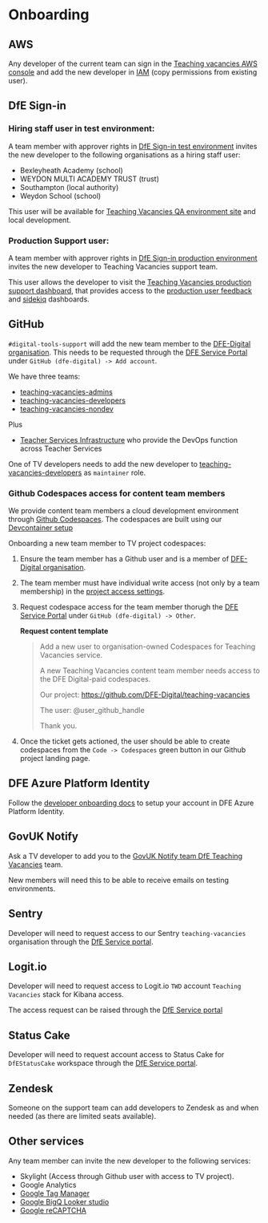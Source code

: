 # Onboarding

## AWS

Any developer of the current team can sign in the [Teaching vacancies AWS console](https://teaching-vacancies.signin.aws.amazon.com/console) and add the new developer in [IAM](https://console.aws.amazon.com/iam/home?region=eu-west-2#/users) (copy permissions from existing user).

## DfE Sign-in

### Hiring staff user in test environment:

A team member with approver rights in [DfE Sign-in test environment](https://test-interactions.signin.education.gov.uk) invites the new developer to the following organisations as a hiring staff user:

* Bexleyheath Academy (school)
* WEYDON MULTI ACADEMY TRUST (trust)
* Southampton (local authority)
* Weydon School (school)

This user will be available for [Teaching Vacancies QA environment site](https://qa.teaching-vacancies.service.gov.uk/) and local development.

### Production Support user:
A team member with approver rights in [DfE Sign-in production environment](https://services.signin.education.gov.uk/) invites the new developer to Teaching Vacancies support team.

This user allows the developer to visit the [Teaching Vacancies production support dashboard](https://teaching-vacancies.service.gov.uk/support-users), that provides access to the [production user feedback](https://teaching-vacancies.service.gov.uk/support-users/feedback/general) and [sidekiq](https://teaching-vacancies.service.gov.uk/sidekiq) dashboards.
## GitHub

`#digital-tools-support` will add the new team member to the [DFE-Digital organisation](https://github.com/orgs/DFE-Digital/teams). This needs to be requested through the [DFE Service Portal](https://dfe.service-now.com.mcas.ms/serviceportal?id=sc_cat_item&sys_id=0aacf3a81ba52110b192ec69b04bcb14) under `GitHub (dfe-digital) -> Add account`.

We have three teams:
* [teaching-vacancies-admins](https://github.com/orgs/DFE-Digital/teams/teaching-vacancies-admins)
* [teaching-vacancies-developers](https://github.com/orgs/DFE-Digital/teams/teaching-vacancies-developers)
* [teaching-vacancies-nondev](https://github.com/orgs/DFE-Digital/teams/teaching-vacancies-nondev)

Plus
* [Teacher Services Infrastructure](https://github.com/orgs/DFE-Digital/teams/teacher-services-infrastructure) who provide the DevOps function across Teacher Services

One of TV developers needs to add the new developer to [teaching-vacancies-developers](https://github.com/orgs/DFE-Digital/teams/teaching-vacancies-developers) as `maintainer` role.

### Github Codespaces access for content team members

We provide content team members a cloud development environment through [Github Codespaces](https://docs.github.com/en/codespaces).
The codespaces are built using our [Devcontainer setup](/documentation/development/tooling/devcontainer.md)

Onboarding a new team member to TV project codespaces:

1. Ensure the team member has a Github user and is a member of [DFE-Digital organisation](https://github.com/orgs/DFE-Digital/teams).

2. The team member must have individual write access (not only by a team membership) in the [project access settings](https://github.com/DFE-Digital/teaching-vacancies/settings/access).

3. Request codespace access for the team member thorugh the [DFE Service Portal](https://dfe.service-now.com.mcas.ms/serviceportal?id=sc_cat_item&sys_id=0aacf3a81ba52110b192ec69b04bcb14) under `GitHub (dfe-digital) -> Other`.


    **Request content template**
    > Add a new user to organisation-owned Codespaces for Teaching Vacancies service.
    >
    > A new Teaching Vacancies content team member needs access to the DFE Digital-paid codespaces.
    >
    > Our project: https://github.com/DFE-Digital/teaching-vacancies
    >
    > The user: @user_github_handle
    >
    > Thank you.

4. Once the ticket gets actioned, the user should be able to create codespaces from the `Code -> Codespaces` green button in our Github project landing page.

## DFE Azure Platform Identity

Follow the [developer onboarding docs](https://github.com/DFE-Digital/teacher-services-cloud/blob/main/documentation/developer-onboarding.md#developer-onboarding) to setup your account in DFE Azure Platform Identity.

## GovUK Notify

Ask a TV developer to add you to the [GovUK Notify team DfE Teaching Vacancies](https://www.notifications.service.gov.uk/services/786d369d-11d1-4c7e-9a11-ef06aab2978b/users/invite) team.

New members will need this to be able to receive emails on testing environments.

## Sentry

Developer will need to request access to our Sentry `teaching-vacancies` organisation through the [DfE Service portal](https://dfe.service-now.com.mcas.ms/serviceportal?id=sc_cat_item&sys_id=f350f8421b65a5104f999978b04bcb51&sysparm_category=7ed771041bc61150b192ec69b04bcb3e).

## Logit.io
Developer will need to request access to Logit.io `TWD` account `Teaching Vacancies` stack for Kibana access.

The access request can be raised through the [DfE Service portal](https://dfe.service-now.com.mcas.ms/serviceportal?id=sc_cat_item&sys_id=45717cc71b02e1904f999978b04bcb61)

## Status Cake
Developer will need to request account access to Status Cake for `DfEStatusCake` workspace through the [DfE Service portal](https://dfe.service-now.com.mcas.ms/serviceportal?id=sc_cat_item&sys_id=e7a004df1b399c502fe864606e4bcb21).

## Zendesk

Someone on the support team can add developers to Zendesk as and when needed (as there are limited seats available).

## Other services

Any team member can invite the new developer to the following services:

* Skylight (Access through Github user with access to TV project).
* Google Analytics
* [Google Tag Manager](https://tagmanager.google.com/?authuser=2#/container/accounts/4702787029/containers/12903245/workspaces/103)
* [Google BigQ Looker studio](https://lookerstudio.google.com/u/2/reporting/1X_lrbWUn7Nw5LZnRWynJKtalYg6-L4Oi)
* [Google reCAPTCHA](https://www.google.com/u/2/recaptcha/admin/site/674609893)
